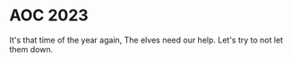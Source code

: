 # AOC 2023
It's that time of the year again, The elves need our help. Let's try to not let them down.

